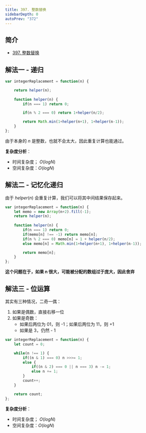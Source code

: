 ```yaml
---
title: 397. 整数替换
sidebarDepth: 0
autoPrev: "372"
--- 
```

## 简介
- [397. 整数替换](https://leetcode-cn.com/problems/integer-replacement/)

## 解法一 - 递归

```javascript
var integerReplacement = function(n) {

    return helper(n);
    
    function helper(n) {
        if(n === 1) return 0;

        if(n % 2 === 0) return 1+helper(n/2);

        return Math.min(1+helper(n+1), 1+helper(n-1));
    }
};
```

由于本身的 $n$ 是整数，也就不会太大，因此重复计算也能通过。

**复杂度分析**：
- 时间复杂度； $O(logN)$
- 空间复杂度：$O(logN)$

## 解法二 - 记忆化递归
由于 $helper(n)$ 会重复计算，我们可以将其中间结果保存起来。

```javascript
var integerReplacement = function(n) {
    let memo = new Array(n+2).fill(-1);
    return helper(n);
    
    function helper(n) {
        if(n === 1) return 0;
        if(memo[n] !== -1) return memo[n];
        if(n % 2 === 0) memo[n] = 1 + helper(n/2);
        else memo[n] = Math.min(1+helper(n+1), 1+helper(n-1));

        return memo[n];
    }
};
```

**这个问题在于，如果 n 很大，可能被分配的数组过于庞大，因此舍弃**

## 解法三 - 位运算
其实有三种情况，二奇一偶：
1. 如果是偶数，直接右移一位
2. 如果是奇数：
   - 如果后两位为 01，则 -1；如果后两位为 11，则 +1
   - 如果是 3，仍然 - 1

```javascript
var integerReplacement = function(n) {
    let count = 0;

    while(n !== 1) {
        if((n & 1) === 0) n >>>= 1;
        else {
            if((n & 2) === 0 || n === 3) n -= 1;
            else n += 1;
        }
        count++;
    }

    return count;
};
```
**复杂度分析**：
- 时间复杂度； $O(logN)$
- 空间复杂度：$O(logN)$